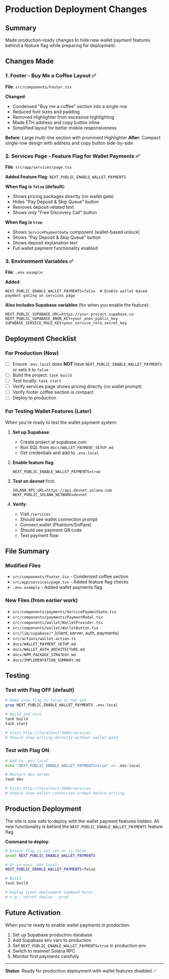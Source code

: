 # Production Deployment Changes

## Summary

Made production-ready changes to hide new wallet payment features behind a feature flag while preparing for deployment.

## Changes Made

### 1. Footer - Buy Me a Coffee Layout ✅

**File**: `src/components/Footer.tsx`

**Changed**:
- Condensed "Buy me a coffee" section into a single row
- Reduced font sizes and padding
- Removed Highlighter from excessive highlighting
- Made ETH address and copy button inline
- Simplified layout for better mobile responsiveness

**Before**: Large multi-line section with prominent Highlighter
**After**: Compact single-row design with address and copy button side-by-side

### 2. Services Page - Feature Flag for Wallet Payments ✅

**File**: `src/app/services/page.tsx`

**Added Feature Flag**: `NEXT_PUBLIC_ENABLE_WALLET_PAYMENTS`

**When flag is `false` (default)**:
- Shows pricing packages directly (no wallet gate)
- Hides "Pay Deposit & Skip Queue" button
- Removes deposit-related text
- Shows only "Free Discovery Call" button

**When flag is `true`**:
- Shows `ServicePaymentGate` component (wallet-based unlock)
- Shows "Pay Deposit & Skip Queue" button
- Shows deposit explanation text
- Full wallet payment functionality enabled

### 3. Environment Variables ✅

**File**: `.env.example`

**Added**:
```env
NEXT_PUBLIC_ENABLE_WALLET_PAYMENTS=false  # Enable wallet-based payment gating on services page
```

**Also includes Supabase variables** (for when you enable the feature):
```env
NEXT_PUBLIC_SUPABASE_URL=https://your-project.supabase.co
NEXT_PUBLIC_SUPABASE_ANON_KEY=your_anon_public_key
SUPABASE_SERVICE_ROLE_KEY=your_service_role_secret_key
```

## Deployment Checklist

### For Production (Now)

- [ ] Ensure `.env.local` does **NOT** have `NEXT_PUBLIC_ENABLE_WALLET_PAYMENTS` or sets it to `false`
- [ ] Build the project: `task build`
- [ ] Test locally: `task start`
- [ ] Verify services page shows pricing directly (no wallet prompt)
- [ ] Verify footer coffee section is compact
- [ ] Deploy to production

### For Testing Wallet Features (Later)

When you're ready to test the wallet payment system:

1. **Set up Supabase**:
   - Create project at supabase.com
   - Run SQL from `docs/WALLET_PAYMENT_SETUP.md`
   - Get credentials and add to `.env.local`

2. **Enable feature flag**:
   ```env
   NEXT_PUBLIC_ENABLE_WALLET_PAYMENTS=true
   ```

3. **Test on devnet** first:
   ```env
   SOLANA_RPC_URL=https://api.devnet.solana.com
   NEXT_PUBLIC_SOLANA_NETWORK=devnet
   ```

4. **Verify**:
   - Visit `/services`
   - Should see wallet connection prompt
   - Connect wallet (Phantom/Solflare)
   - Should see payment QR code
   - Test payment flow

## File Summary

### Modified Files
- `src/components/Footer.tsx` - Condensed coffee section
- `src/app/services/page.tsx` - Added feature flag checks
- `.env.example` - Added wallet payments flag

### New Files (from earlier work)
- `src/components/payments/ServicePaymentGate.tsx`
- `src/components/payments/PaymentModal.tsx`
- `src/components/wallet/WalletProvider.tsx`
- `src/components/wallet/WalletButton.tsx`
- `src/lib/supabase/*` (client, server, auth, payments)
- `src/actions/wallet-action.ts`
- `docs/WALLET_PAYMENT_SETUP.md`
- `docs/WALLET_AUTH_ARCHITECTURE.md`
- `docs/NPM_PACKAGE_STRATEGY.md`
- `docs/IMPLEMENTATION_SUMMARY.md`

## Testing

### Test with Flag OFF (default)
```bash
# Make sure flag is false or not set
grep NEXT_PUBLIC_ENABLE_WALLET_PAYMENTS .env.local

# Build and test
task build
task start

# Visit http://localhost:3000/services
# Should show pricing directly without wallet gate
```

### Test with Flag ON
```bash
# Add to .env.local
echo "NEXT_PUBLIC_ENABLE_WALLET_PAYMENTS=true" >> .env.local

# Restart dev server
task dev

# Visit http://localhost:3000/services
# Should show wallet connection prompt before pricing
```

## Production Deployment

The site is now safe to deploy with the wallet payment features hidden. All new functionality is behind the `NEXT_PUBLIC_ENABLE_WALLET_PAYMENTS` feature flag.

**Command to deploy**:
```bash
# Ensure flag is not set or is false
unset NEXT_PUBLIC_ENABLE_WALLET_PAYMENTS

# Or in your .env.local:
NEXT_PUBLIC_ENABLE_WALLET_PAYMENTS=false

# Build
task build

# Deploy (your deployment command here)
# e.g., vercel deploy --prod
```

## Future Activation

When you're ready to enable wallet payments in production:

1. Set up Supabase production database
2. Add Supabase env vars to production
3. Set `NEXT_PUBLIC_ENABLE_WALLET_PAYMENTS=true` in production env
4. Switch to mainnet Solana RPC
5. Monitor first payments carefully

---

**Status**: Ready for production deployment with wallet features disabled ✅
